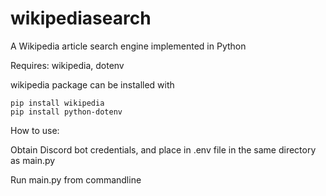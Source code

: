 # wikipediasearch
A Wikipedia article search engine implemented in Python

Requires: wikipedia, dotenv


wikipedia package can be installed with
```
pip install wikipedia
pip install python-dotenv
```

How to use:

Obtain Discord bot credentials, and place in .env file in the same directory as main.py

Run main.py from commandline
